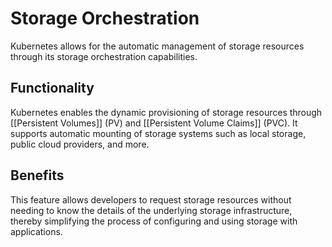 # Storage Orchestration

Kubernetes allows for the automatic management of storage resources through its storage orchestration capabilities.

## Functionality

Kubernetes enables the dynamic provisioning of storage resources through [[Persistent Volumes]] (PV) and [[Persistent Volume Claims]] (PVC). It supports automatic mounting of storage systems such as local storage, public cloud providers, and more.

## Benefits

This feature allows developers to request storage resources without needing to know the details of the underlying storage infrastructure, thereby simplifying the process of configuring and using storage with applications.